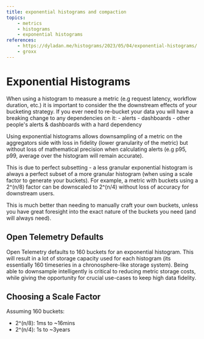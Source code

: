 ```yaml
---
title: exponential histograms and compaction
topics:
    - metrics
    - histograms
    - exponential histograms
references: 
    - https://dyladan.me/histograms/2023/05/04/exponential-histograms/
    - groxx
---
```


# Exponential Histograms

When using a histogram to measure a metric (e.g request latency, workflow duration, etc.) it is important to consider the the downstream effects of your bucketing strategy. 
If you ever need to re-bucket your data you will have a breaking change to any dependencies on it:
    - alerts
    - dashboards
    - other people's alerts & dashboards with a hard dependency

Using exponential histograms allows downsampling of a metric on the aggregators side with loss in fidelity (lower granularity of the metric) but without loss of mathematical precision when calculating alerts (e.g p95, p99, average over the histogram will remain accurate). 

This is due to perfect subsetting - a less granular exponential histogram is always a perfect subset of a more granular histogram (when using a scale factor to generate your buckets). For example, a metric with buckets using a 2^(n/8) factor can be downscaled to 2^(n/4) without loss of accuracy for downstream users. 

This is much better than needing to manually craft your own buckets, unless you have great foresight into the exact nature of the buckets you need (and will always need). 

## Open Telemetry Defaults

Open Telemetry defaults to 160 buckets for an exponential histogram. This will result in a lot of storage capacity used for each histogram (its essentially 160 timeseries in a chronosphere-like storage system). Being able to downsample intelligently is critical to reducing metric storage costs, while giving the opportunity for crucial use-cases to keep high data fidelity.  

## Choosing a Scale Factor

Assuming 160 buckets:

- 2^(n/8): 1ms to ~16mins 
- 2^(n/4): 1s to ~3years

